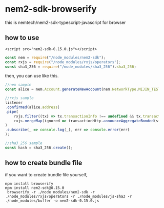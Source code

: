 # nem2-sdk-browserify
this is nemtech/nem2-sdk-typescript-javascript for browser

## how to use

```
<script src="nem2-sdk-0.15.0.js"></script>
```

```js
const nem = require("/node_modules/nem2-sdk");
const rxjs = require("/node_modules/rxjs/operators");
const sha3_256 = require("/node_modules/sha3_256").sha3_256;
```

then, you can use like this.

```js
//nem sample
const alice = nem.Account.generateNewAccount(nem.NetworkType.MIJIN_TEST);

//rxjs sample
listener
.confirmed(alice.address)
.pipe(
    rxjs.filter((tx) => tx.transactionInfo !== undefined && tx.transactionInfo.hash === lockSignedTx.hash),
    rxjs.mergeMap(ignored => transactionHttp.announceAggregateBonded(signedTx))
)
.subscribe(_ => console.log(_), err => console.error(err)
);

//sha3_256 sample
const hash = sha3_256.create();

```

## how to create bundle file

if you want to create bundle file yourself,

```
npm install browserify
npm install nem2-sdk@0.15.0
 browserify -r ./node_modules/nem2-sdk -r ./node_modules/rxjs/operators -r ./node_modules/js-sha3 -r ./node_modules/buffer -o nem2-sdk-0.15.0.js
```
